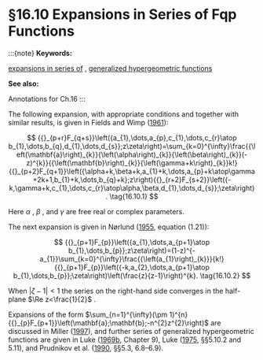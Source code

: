 # §16.10 Expansions in Series of Fqp Functions

:::{note}
**Keywords:**

[expansions in series of](http://dlmf.nist.gov/search/search?q=expansions%20in%20series%20of) , [generalized hypergeometric functions](http://dlmf.nist.gov/search/search?q=generalized%20hypergeometric%20functions)

**See also:**

Annotations for Ch.16
:::

The following expansion, with appropriate conditions and together with similar results, is given in Fields and Wimp ([1961](./bib/F.html#bib797 "Expansions of hypergeometric functions in hypergeometric functions")):


<a id="E1"></a>
$$
{{}_{p+r}F_{q+s}}\left({a_{1},\dots,a_{p},c_{1},\dots,c_{r}\atop b_{1},\dots,b_{q},d_{1},\dots,d_{s}};z\zeta\right)=\sum_{k=0}^{\infty}\frac{{\left(\mathbf{a}\right)_{k}}{\left(\alpha\right)_{k}}{\left(\beta\right)_{k}}(-z)^{k}}{{\left(\mathbf{b}\right)_{k}}{\left(\gamma+k\right)_{k}}k!}{{}_{p+2}F_{q+1}}\left({\alpha+k,\beta+k,a_{1}+k,\dots,a_{p}+k\atop\gamma+2k+1,b_{1}+k,\dots,b_{q}+k};z\right){{}_{r+2}F_{s+2}}\left({-k,\gamma+k,c_{1},\dots,c_{r}\atop\alpha,\beta,d_{1},\dots,d_{s}};\zeta\right). \tag{16.10.1}
$$

Here $\alpha$ , $\beta$ , and $\gamma$ are free real or complex parameters.

The next expansion is given in Nørlund ([1955](./bib/N.html#bib1731 "Hypergeometric functions"), equation (1.21)):


<a id="E2"></a>
$$
{{}_{p+1}F_{p}}\left({a_{1},\dots,a_{p+1}\atop b_{1},\dots,b_{p}};z\zeta\right)=(1-z)^{-a_{1}}\sum_{k=0}^{\infty}\frac{{\left(a_{1}\right)_{k}}}{k!}{{}_{p+1}F_{p}}\left({-k,a_{2},\dots,a_{p+1}\atop b_{1},\dots,b_{p}};\zeta\right)\left(\frac{z}{z-1}\right)^{k}. \tag{16.10.2}
$$

When $|\zeta-1|<1$ the series on the right-hand side converges in the half-plane $\Re z<\frac{1}{2}$ .

Expansions of the form $\sum_{n=1}^{\infty}(\pm 1)^{n}{{}_{p}F_{p+1}}\left(\mathbf{a};\mathbf{b};-n^{2}z^{2}\right)$ are discussed in Miller ([1997](./bib/M.html#bib1615 "A class of generalized hypergeometric summations")), and further series of generalized hypergeometric functions are given in Luke ([1969b](./bib/L.html#bib1496 "The Special Functions and their Approximations. Vol. 2"), Chapter 9), Luke ([1975](./bib/L.html#bib1501 "Mathematical Functions and their Approximations"), §§5.10.2 and 5.11), and Prudnikov et al. ([1990](./bib/P.html#bib1905 "Integrals and Series: More Special Functions, Vol. 3"), §§5.3, 6.8–6.9).
